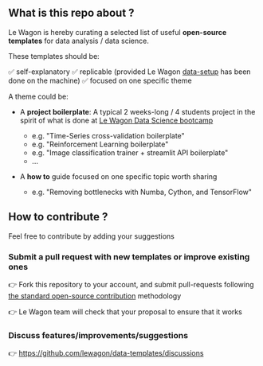 
## What is this repo about ?

Le Wagon is hereby curating a selected list of useful **open-source templates** for data analysis / data science.

These templates should be:

✅ self-explanatory
✅ replicable (provided Le Wagon [data-setup](https://github.com/lewagon/data-setup) has been done on the machine)
✅ focused on one specific theme

A theme could be:
- A **project boilerplate**: A typical 2 weeks-long / 4 students project in the spirit of what is done at [Le Wagon Data Science bootcamp](https://www.lewagon.com/data-science-course/full-time)
  - e.g. "Time-Series cross-validation boilerplate"
  - e.g. "Reinforcement Learning boilerplate"
  - e.g. "Image classification trainer + streamlit API boilerplate"
  - ...


- A **how to** guide focused on one specific topic worth sharing
  - e.g. "Removing bottlenecks with Numba, Cython, and TensorFlow"

## How to contribute ?

Feel free to contribute by adding your suggestions

### Submit a pull request with new templates or improve existing ones
👉 Fork this repository to your account, and submit pull-requests following [the standard open-source contribution](https://jarv.is/notes/how-to-pull-request-fork-github/) methodology

👉 Le Wagon team will check that your proposal to ensure that it works

### Discuss features/improvements/suggestions
👉 https://github.com/lewagon/data-templates/discussions
